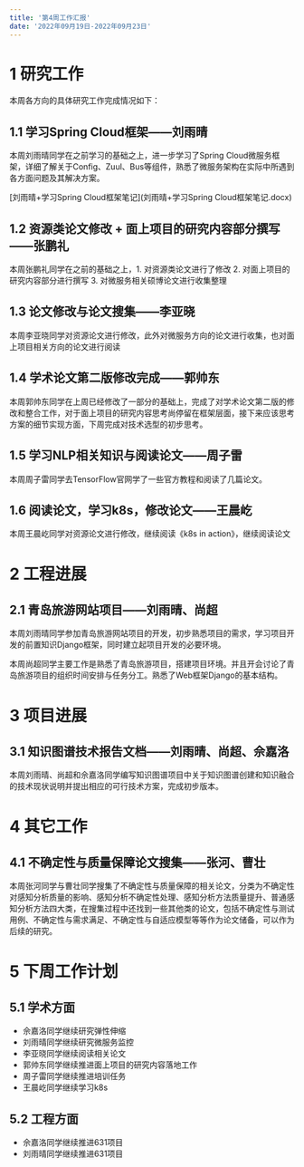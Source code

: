 ```yaml
---
title: '第4周工作汇报'
date: '2022年09月19日-2022年09月23日'
---
```


<!-- 只允许使用一级标题和二级标题 -->

# 1 研究工作

本周各方向的具体研究工作完成情况如下：

## 1.1 学习Spring Cloud框架——刘雨晴

本周刘雨晴同学在之前学习的基础之上，进一步学习了Spring Cloud微服务框架，详细了解关于Config、Zuul、Bus等组件，熟悉了微服务架构在实际中所遇到各方面问题及其解决方案。

<!-- 注意该超链接应该如何使用，不需要进行手动的编号，注意附件名不能有任何的空格 -->
[刘雨晴+学习Spring Cloud框架笔记](刘雨晴+学习Spring Cloud框架笔记.docx)

## 1.2 资源类论文修改 + 面上项目的研究内容部分撰写——张鹏礼

本周张鹏礼同学在之前的基础之上，1. 对资源类论文进行了修改 2. 对面上项目的研究内容部分进行撰写 3. 对微服务相关硕博论文进行收集整理

## 1.3 论文修改与论文搜集——李亚晓

本周李亚晓同学对资源论文进行修改，此外对微服务方向的论文进行收集，也对面上项目相关方向的论文进行阅读

## 1.4 学术论文第二版修改完成——郭帅东

本周郭帅东同学在上周已经修改了一部分的基础上，完成了对学术论文第二版的修改和整合工作，对于面上项目的研究内容思考尚停留在框架层面，接下来应该思考方案的细节实现方面，下周完成对技术选型的初步思考。

## 1.5 学习NLP相关知识与阅读论文——周子雷

本周周子雷同学去TensorFlow官网学了一些官方教程和阅读了几篇论文。

## 1.6 阅读论文，学习k8s，修改论文——王晨屹

本周王晨屹同学对资源论文进行修改，继续阅读《k8s in action》，继续阅读论文

# 2 工程进展

## 2.1 青岛旅游网站项目——刘雨晴、尚超

本周刘雨晴同学参加青岛旅游网站项目的开发，初步熟悉项目的需求，学习项目开发的前置知识Django框架，同时建立起项目开发的必要环境。

本周尚超同学主要工作是熟悉了青岛旅游项目，搭建项目环境。并且开会讨论了青岛旅游项目的组织时间安排与任务分工。熟悉了Web框架Django的基本结构。

# 3 项目进展

## 3.1 知识图谱技术报告文档——刘雨晴、尚超、佘嘉洛

本周刘雨晴、尚超和佘嘉洛同学编写知识图谱项目中关于知识图谱创建和知识融合的技术现状说明并提出相应的可行技术方案，完成初步版本。

# 4 其它工作

## 4.1 不确定性与质量保障论文搜集——张河、曹壮

本周张河同学与曹壮同学搜集了不确定性与质量保障的相关论文，分类为不确定性对感知分析质量的影响、感知分析不确定性处理、感知分析方法质量提升、普通感知分析方法四大类，在搜集过程中还找到一些其他类的论文，包括不确定性与测试用例、不确定性与需求满足、不确定性与自适应模型等等作为论文储备，可以作为后续的研究。

# 5 下周工作计划

## 5.1 学术方面

+ 佘嘉洛同学继续研究弹性伸缩
+ 刘雨晴同学继续研究微服务监控
+ 李亚晓同学继续阅读相关论文
+ 郭帅东同学继续推进面上项目的研究内容落地工作
+ 周子雷同学继续推进培训任务
+ 王晨屹同学继续学习k8s

## 5.2 工程方面

+ 佘嘉洛同学继续推进631项目
+ 刘雨晴同学继续推进631项目
